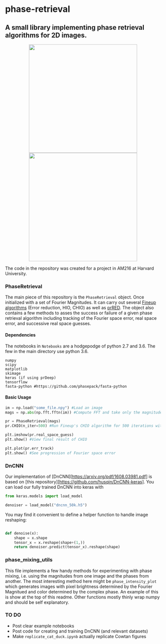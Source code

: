 # phase-retrieval
## A small library implementing phase retrieval algorithms for 2D images.

<div style="text-align:center"><img src="https://github.com/HekstraLab/phase-retrieval/blob/master/Images/disp_duck.png" width="350" height="350" /> <img src="https://github.com/HekstraLab/phase-retrieval/blob/master/Images/fourier_duck.png" width="350" height="350"/></div>

The code in the repository was created for a project in AM216 at Harvard University.

### PhaseRetrieval

The main piece of this repository is the `PhaseRetrieval` object. Once initialized with a set of Fourier Magnitudes. It can carry out several [Fineup algorithms](http://www2.optics.rochester.edu/workgroups/fienup/PUBLICATIONS/JRF_PR-Tour_AO2013.pdf) (Error reduction, HIO, CHIO) as well as [prRED](https://arxiv.org/pdf/1803.00212.pdf). The object also contains a few methods to asses the success or failure of a given phase retrieval algorithm including tracking of the Fourier space error, real space error, and successive real space guesses. 

#### Dependencies 

The notebooks in `Notebooks` are a hodgepodge of python 2.7 and 3.6. The few in the main directory use python 3.6.

```
numpy
scipy
matplotlib
skimage
keras (if using prDeep)
tensorflow 
fasta-python #https://github.com/phasepack/fasta-python 
```


#### Basic Usage

```python
im = np.load("some_file.npy") #Load an image
mags = np.abs(np.fft.fftn(im)) #Compute FFT and take only the magnitudes

pr = PhaseRetrieval(mags)
pr.CHIO(n_iter=500) #Run Fineup's CHIO algorithm for 500 iterations with default settings

plt.imshow(pr.real_space_guess)
plt.show() #View final result of CHIO

plt.plot(pr.err_track)
plt.show() #See progression of Fourier space error 
```

### DnCNN

Our implementation of [DnCNN][https://arxiv.org/pdf/1608.03981.pdf] is based on [this repository][https://github.com/husqin/DnCNN-keras]. You can load our fully trained DnCNN into keras with

```python
from keras.models import load_model

denoiser = load_model("dncnn_50k.h5")
```


You may find it convenient to define a helper function to handle image reshaping:

```python

def denoise(x):
    shape = x.shape
    tensor_x = x.reshape(shape+(1,))
    return denoiser.predict(tensor_x).reshape(shape)
```

### phase_mixing_utils

This file implements a few handy methods for experimenting with phase mixing, i.e. using the magnitudes from one image and the phases from another. The most interesting method here might be `phase_intensity_plot` which generates images with pixel brightness determined by the Fourier Magnitued and color determined by the complex phase. An example of this is show at the top of this readme. Other functions mostly thinly wrap numpy and should be self explanatory.


### TO DO

- Post clear example notebooks
- Post code for creating and training DnCNN (and relevant datasets)
- Make `replicate_cat_duck.ipynb` actually replicate Cowtan figures
